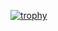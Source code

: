 [![trophy](https://github-profile-trophy.vercel.app/?username=Khubayan&theme=onedark)](https://github.com/Khubayan/github-profile-trophy)
